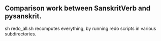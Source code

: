 
## Comparison work between SanskritVerb and pysanskrit.

sh redo_all.sh recomputes everything, by running redo scripts in
various subdirectories.


